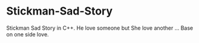 # Stickman-Sad-Story
Stickman Sad Story in C++. He love someone but She love another ... Base on one side love.
